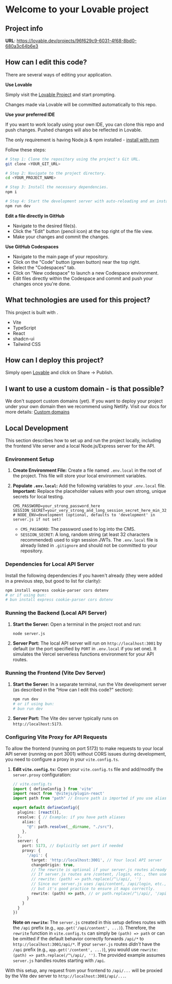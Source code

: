 # Welcome to your Lovable project

## Project info

**URL**: https://lovable.dev/projects/96f629c9-6031-4f68-8bd0-680a3c64b6e3

## How can I edit this code?

There are several ways of editing your application.

**Use Lovable**

Simply visit the [Lovable Project](https://lovable.dev/projects/96f629c9-6031-4f68-8bd0-680a3c64b6e3) and start prompting.

Changes made via Lovable will be committed automatically to this repo.

**Use your preferred IDE**

If you want to work locally using your own IDE, you can clone this repo and push changes. Pushed changes will also be reflected in Lovable.

The only requirement is having Node.js & npm installed - [install with nvm](https://github.com/nvm-sh/nvm#installing-and-updating)

Follow these steps:

```sh
# Step 1: Clone the repository using the project's Git URL.
git clone <YOUR_GIT_URL>

# Step 2: Navigate to the project directory.
cd <YOUR_PROJECT_NAME>

# Step 3: Install the necessary dependencies.
npm i

# Step 4: Start the development server with auto-reloading and an instant preview.
npm run dev
```

**Edit a file directly in GitHub**

- Navigate to the desired file(s).
- Click the "Edit" button (pencil icon) at the top right of the file view.
- Make your changes and commit the changes.

**Use GitHub Codespaces**

- Navigate to the main page of your repository.
- Click on the "Code" button (green button) near the top right.
- Select the "Codespaces" tab.
- Click on "New codespace" to launch a new Codespace environment.
- Edit files directly within the Codespace and commit and push your changes once you're done.

## What technologies are used for this project?

This project is built with .

- Vite
- TypeScript
- React
- shadcn-ui
- Tailwind CSS

## How can I deploy this project?

Simply open [Lovable](https://lovable.dev/projects/96f629c9-6031-4f68-8bd0-680a3c64b6e3) and click on Share -> Publish.

## I want to use a custom domain - is that possible?

We don't support custom domains (yet). If you want to deploy your project under your own domain then we recommend using Netlify. Visit our docs for more details: [Custom domains](https://docs.lovable.dev/tips-tricks/custom-domain/)

## Local Development

This section describes how to set up and run the project locally, including the frontend Vite server and a local Node.js/Express server for the API.

### Environment Setup

1.  **Create Environment File:**
    Create a file named `.env.local` in the root of the project. This file will store your local environment variables.

2.  **Populate `.env.local`:**
    Add the following variables to your `.env.local` file. **Important:** Replace the placeholder values with your own strong, unique secrets for local testing.
    ```env
    CMS_PASSWORD=your_strong_password_here
    SESSION_SECRET=your_very_strong_and_long_session_secret_here_min_32_chars
    # NODE_ENV=development (optional, defaults to 'development' in server.js if not set)
    ```
    - `CMS_PASSWORD`: The password used to log into the CMS.
    - `SESSION_SECRET`: A long, random string (at least 32 characters recommended) used to sign session JWTs.
    The `.env.local` file is already listed in `.gitignore` and should not be committed to your repository.

### Dependencies for Local API Server

Install the following dependencies if you haven't already (they were added in a previous step, but good to list for clarity):
```bash
npm install express cookie-parser cors dotenv
# or if using bun:
# bun install express cookie-parser cors dotenv
```

### Running the Backend (Local API Server)

1.  **Start the Server:**
    Open a terminal in the project root and run:
    ```bash
    node server.js
    ```
2.  **Server Port:**
    The local API server will run on `http://localhost:3001` by default (or the port specified by `PORT` in `.env.local` if you set one). It simulates the Vercel serverless functions environment for your API routes.

### Running the Frontend (Vite Dev Server)

1.  **Start the Server:**
    In a separate terminal, run the Vite development server (as described in the "How can I edit this code?" section):
    ```bash
    npm run dev
    # or if using bun:
    # bun run dev
    ```
2.  **Server Port:**
    The Vite dev server typically runs on `http://localhost:5173`.

### Configuring Vite Proxy for API Requests

To allow the frontend (running on port 5173) to make requests to your local API server (running on port 3001) without CORS issues during development, you need to configure a proxy in your `vite.config.ts`.

1.  **Edit `vite.config.ts`:**
    Open your `vite.config.ts` file and add/modify the `server.proxy` configuration:

    ```typescript
    // vite.config.ts
    import { defineConfig } from 'vite'
    import react from '@vitejs/plugin-react'
    import path from "path" // Ensure path is imported if you use alias

    export default defineConfig({
      plugins: [react()],
      resolve: { // Example: if you have path aliases
        alias: {
          "@": path.resolve(__dirname, "./src"),
        },
      },
      server: {
        port: 5173, // Explicitly set port if needed
        proxy: {
          '/api': {
            target: 'http://localhost:3001', // Your local API server
            changeOrigin: true,
            // The rewrite is optional if your server.js routes already include /api prefix
            // If server.js routes are /content, /login, etc., then use:
            // rewrite: (path) => path.replace(/^\/api/, '')
            // Since our server.js uses /api/content, /api/login, etc., no rewrite is strictly needed,
            // but it's good practice to ensure it maps correctly.
            rewrite: (path) => path, // or path.replace(/^\/api/, '/api') which does nothing
          }
        }
      }
    })
    ```

    **Note on `rewrite`:** The `server.js` created in this setup defines routes with the `/api` prefix (e.g., `app.get('/api/content', ...)`). Therefore, the `rewrite` function in `vite.config.ts` can simply be `(path) => path` or can be omitted if the default behavior correctly forwards `/api/*` to `http://localhost:3001/api/*`. If your `server.js` routes *didn't* have the `/api` prefix (e.g., `app.get('/content', ...)`), you would use `rewrite: (path) => path.replace(/^\/api/, '')`. The provided example assumes `server.js` handles routes starting with `/api`.

With this setup, any request from your frontend to `/api/...` will be proxied by the Vite dev server to `http://localhost:3001/api/...`.
